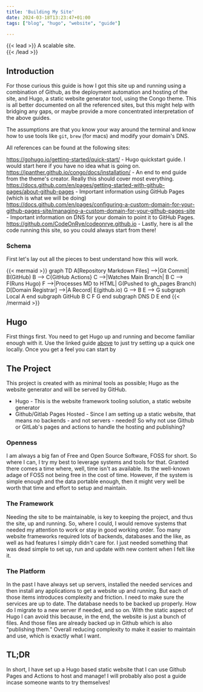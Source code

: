 ```yaml
---
title: 'Building My Site'
date: 2024-03-18T13:23:47+01:00
tags: ["blog", "hugo", "website", "guide"]

---
```

{{< lead >}}
A scalable site.  
{{< /lead >}}

## Introduction

For those curious this guide is how I got this site up and running using a combination of Github, as the deployment automation and hosting of the site, and Hugo, a static website generator tool, using the Congo theme. This is all better documented on all the referenced sites, but this might help with bridging any gaps, or maybe provide a more concentrated interpretation of the above guides.

The assumptions are that you know your way around the terminal and know how to use tools like `git`, `brew` (for macs) and modify your domain's DNS. 

All references can be found at the following sites:

https://gohugo.io/getting-started/quick-start/ - Hugo quickstart guide. I would start here if you have no idea what is going on.
https://jpanther.github.io/congo/docs/installation/ - An end to end guide from the theme's creator. Really this should cover most everything.
https://docs.github.com/en/pages/getting-started-with-github-pages/about-github-pages - Important information using GitHub Pages (which is what we will be doing)
https://docs.github.com/en/pages/configuring-a-custom-domain-for-your-github-pages-site/managing-a-custom-domain-for-your-github-pages-site - Important information on DNS for your domain to point it to GitHub Pages.
https://github.com/CodeOnRye/codeonrye.github.io - Lastly, here is all the code running this site, so you could always start from there!

### Schema 

First let's lay out all the pieces to best understand how this will work.

{{< mermaid >}}
graph TD
A[Repository Markdown Files] -->|Git Commit| B(GitHub)
B --> C{GitHub Actions}
C -->|Watches Main Branch| B
C --> F(Runs Hugo)
F -->|Processes MD to HTML| G(Pushed to gh_pages Branch)
D[Domain Registrar] -->|A Record| E(github.io)
G --> B
E --> G
subgraph Local
A
end
subgraph GitHub
B
C
F
G
end
subgraph DNS
D
E
end
{{< /mermaid >}}


## Hugo

First things first. You need to get Hugo up and running and become familiar enough with it. Use the linked guide [above](https://gohugo.io/getting-started/quick-start/) to just try setting up a quick one locally. Once you get a feel you can start by 

## The Project

This project is created with as minimal tools as possible; Hugo as the website generator and will be served by GitHub.

* Hugo - This is the website framework tooling solution, a static website generator
* Github/Gitlab Pages Hosted - Since I am setting up a static website, that means no backends - and not servers - needed! So why not use Github or GitLab's pages and actions to handle the hosting and publishing?

### Openness

I am always a big fan of Free and Open Source Software, FOSS for short. So where I can, I try my best to leverage systems and tools for that. Granted there comes a time where, well, time isn't as available. Its the well-known adage of FOSS not being free in the cost of time. However, if the system is simple enough and the data portable enough, then it might very well be worth that time and effort to setup and maintain. 

### The Framework

Needing the site to be maintainable, is key to keeping the project, and thus the site, up and running. So, where I could, I would remove systems that needed my attention to work or stay in good working order. Too many website frameworks required lots of backends, databases and the like, as well as had features I simply didn't care for. I just needed something that was dead simple to set up, run and update with new content when I felt like it. 

### The Platform

In the past I have always set up servers, installed the needed services and then install any applications to get a website up and running. But each of those items introduces complexity and friction. I need to make sure the services are up to date. The database needs to be backed up properly. How do I migrate to a new server if needed, and so on. With the static aspect of Hugo I can avoid this because, in the end, the website is just a bunch of files. And those files are already backed up in Github which is also "publishing them." Overall reducing complexity to make it easier to maintain and use, which is exactly what I want.

## TL;DR

In short, I have set up a Hugo based static website that I can use Github Pages and Actions to host and manage! I will probably also post a guide incase someone wants to try themselves!
